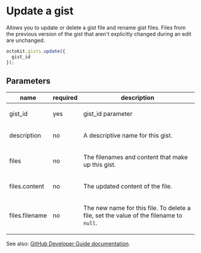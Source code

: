 # Update a gist

Allows you to update or delete a gist file and rename gist files. Files from the previous version of the gist that aren't explicitly changed during an edit are unchanged.

```js
octokit.gists.update({
  gist_id
});
```

## Parameters

<table>
  <thead>
    <tr>
      <th>name</th>
      <th>required</th>
      <th>description</th>
    </tr>
  </thead>
  <tbody>
    <tr><td>gist_id</td><td>yes</td><td>

gist_id parameter

</td></tr>
<tr><td>description</td><td>no</td><td>

A descriptive name for this gist.

</td></tr>
<tr><td>files</td><td>no</td><td>

The filenames and content that make up this gist.

</td></tr>
<tr><td>files.content</td><td>no</td><td>

The updated content of the file.

</td></tr>
<tr><td>files.filename</td><td>no</td><td>

The new name for this file. To delete a file, set the value of the filename to `null`.

</td></tr>
  </tbody>
</table>

See also: [GitHub Developer Guide documentation](endpoint.documentationUrl).
